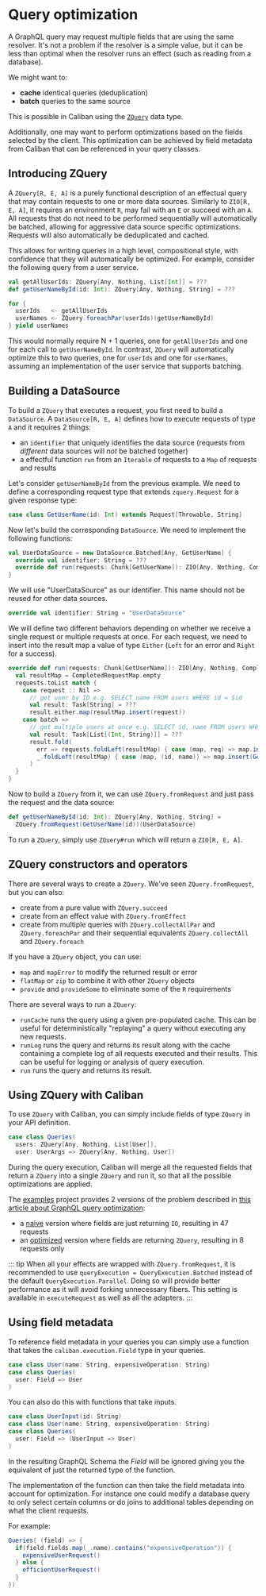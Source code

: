 # Query optimization

A GraphQL query may request multiple fields that are using the same resolver. It's not a problem if the resolver is a simple value, but it can be less than optimal when the resolver runs an effect (such as reading from a database).

We might want to:

- **cache** identical queries (deduplication)
- **batch** queries to the same source

This is possible in Caliban using the [`ZQuery`](https://github.com/zio/zquery) data type.

Additionally, one may want to perform optimizations based on the fields selected by the client. 
This optimization can be achieved by field metadata from Caliban that can be referenced in your query classes.   

## Introducing ZQuery

A `ZQuery[R, E, A]` is a purely functional description of an effectual query that may contain requests to one or more data sources. Similarly to `ZIO[R, E, A]`, it requires an environment `R`, may fail with an `E` or succeed with an `A`. All requests that do not need to be performed sequentially will automatically be batched, allowing for aggressive data source specific optimizations. Requests will also automatically be deduplicated and cached.

This allows for writing queries in a high level, compositional style, with confidence that they will automatically be optimized. For example, consider the following query from a user service.

```scala
val getAllUserIds: ZQuery[Any, Nothing, List[Int]] = ???
def getUserNameById(id: Int): ZQuery[Any, Nothing, String] = ???

for {
  userIds   <- getAllUserIds
  userNames <- ZQuery.foreachPar(userIds)(getUserNameById)
} yield userNames
```

This would normally require N + 1 queries, one for `getAllUserIds` and one for each call to `getUserNameById`. In contrast, `ZQuery` will automatically optimize this to two queries, one for `userIds` and one for `userNames`, assuming an implementation of the user service that supports batching.

## Building a DataSource

To build a `ZQuery` that executes a request, you first need to build a `DataSource`. A `DataSource[R, E, A]` defines how to execute requests of type `A` and it requires 2 things:

- an `identifier` that uniquely identifies the data source (requests from _different_ data sources will _not_ be batched together)
- a effectful function `run` from an `Iterable` of requests to a `Map` of requests and results

Let's consider `getUserNameById` from the previous example. We need to define a corresponding request type that extends `zquery.Request` for a given response type:

```scala
case class GetUserName(id: Int) extends Request[Throwable, String]
```

Now let's build the corresponding `DataSource`. We need to implement the following functions:

```scala
val UserDataSource = new DataSource.Batched[Any, GetUserName] {
  override val identifier: String = ???
  override def run(requests: Chunk[GetUserName]): ZIO[Any, Nothing, CompletedRequestMap] = ???
}
```

We will use "UserDataSource" as our identifier. This name should not be reused for other data sources.

```scala
override val identifier: String = "UserDataSource"
```

We will define two different behaviors depending on whether we receive a single request or multiple requests at once.
For each request, we need to insert into the result map a value of type `Either` (`Left` for an error and `Right` for a success).

```scala
override def run(requests: Chunk[GetUserName]): ZIO[Any, Nothing, CompletedRequestMap] = {
  val resultMap = CompletedRequestMap.empty
  requests.toList match {
    case request :: Nil =>
      // get user by ID e.g. SELECT name FROM users WHERE id = $id
      val result: Task[String] = ???
      result.either.map(resultMap.insert(request))
    case batch =>
      // get multiple users at once e.g. SELECT id, name FROM users WHERE id IN ($ids)
      val result: Task[List[(Int, String)]] = ???
      result.fold(
        err => requests.foldLeft(resultMap) { case (map, req) => map.insert(req)(Left(err)) },
        _.foldLeft(resultMap) { case (map, (id, name)) => map.insert(GetUserName(id))(Right(name)) }
      )
  }
}
```

Now to build a `ZQuery` from it, we can use `ZQuery.fromRequest` and just pass the request and the data source:

```scala
def getUserNameById(id: Int): ZQuery[Any, Nothing, String] =
  ZQuery.fromRequest(GetUserName(id))(UserDataSource)
```

To run a `ZQuery`, simply use `ZQuery#run` which will return a `ZIO[R, E, A]`.

## ZQuery constructors and operators

There are several ways to create a `ZQuery`. We've seen `ZQuery.fromRequest`, but you can also:

- create from a pure value with `ZQuery.succeed`
- create from an effect value with `ZQuery.fromEffect`
- create from multiple queries with `ZQuery.collectAllPar` and `ZQuery.foreachPar` and their sequential equivalents `ZQuery.collectAll` and `ZQuery.foreach`

If you have a `ZQuery` object, you can use:

- `map` and `mapError` to modify the returned result or error
- `flatMap` or `zip` to combine it with other `ZQuery` objects
- `provide` and `provideSome` to eliminate some of the `R` requirements

There are several ways to run a `ZQuery`:

- `runCache` runs the query using a given pre-populated cache. This can be useful for deterministically "replaying" a query without executing any new requests.
- `runLog` runs the query and returns its result along with the cache containing a complete log of all requests executed and their results. This can be useful for logging or analysis of query execution.
- `run` runs the query and returns its result.

## Using ZQuery with Caliban

To use `ZQuery` with Caliban, you can simply include fields of type `ZQuery` in your API definition.

```scala
case class Queries(
  users: ZQuery[Any, Nothing, List[User]],
  user: UserArgs => ZQuery[Any, Nothing, User])
```

During the query execution, Caliban will merge all the requested fields that return a `ZQuery` into a single `ZQuery` and run it, so that all the possible optimizations are applied.

The [examples](https://github.com/ghostdogpr/caliban/tree/master/examples) project provides 2 versions of the problem described in [this article about GraphQL query optimization](https://blog.apollographql.com/optimizing-your-graphql-request-waterfalls-7c3f3360b051):

- a [naive](https://github.com/ghostdogpr/caliban/tree/master/examples/src/main/scala/example/optimizations/NaiveTest.scala) version where fields are just returning `IO`, resulting in 47 requests
- an [optimized](https://github.com/ghostdogpr/caliban/tree/master/examples/src/main/scala/example/optimizations/OptimizedTest.scala) version where fields are returning `ZQuery`, resulting in 8 requests only

::: tip
When all your effects are wrapped with `ZQuery.fromRequest`, it is recommended to use `queryExecution = QueryExecution.Batched` instead of the default `QueryExecution.Parallel`.
Doing so will provide better performance as it will avoid forking unnecessary fibers.
This setting is available in `executeRequest` as well as all the adapters.
:::

## Using field metadata 

To reference field metadata in your queries you can simply use a function that takes the `caliban.execution.Field` type in your queries.

```scala
case class User(name: String, expensiveOperation: String)
case class Queries(
  user: Field => User
)
```

You can also do this with functions that take inputs.

```scala
case class UserInput(id: String)
case class User(name: String, expensiveOperation: String)
case class Queries(
  user: Field => (UserInput => User)
)
```

In the resulting GraphQL Schema the *Field* will be ignored giving you the equivalent of just the returned type of the function.

The implementation of the function can then take the field metadata into account for optimization.
For instance one could modify a database query to only select certain columns or do joins to additional tables depending on what the client requests.

For example:
```scala
Queries( (field) => {
  if(field.fields.map(_.name).contains("expensiveOperation")) {
    expensiveUserRequest()
  } else {
    efficientUserRequest()
  }
})
``` 
